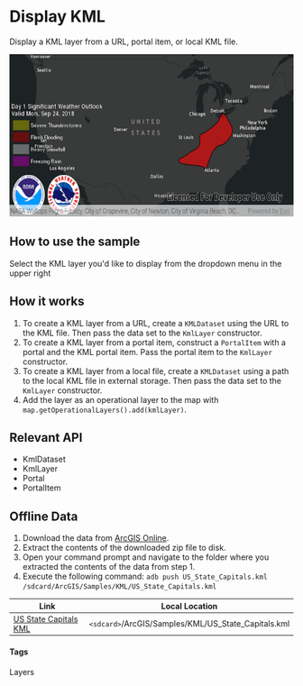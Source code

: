 # Display KML
Display a KML layer from a URL, portal item, or local KML file.

![Display KML App](display-kml.png)

## How to use the sample
Select the KML layer you'd like to display from the dropdown menu in the upper right

## How it works
1. To create a KML layer from a URL, create a `KMLDataset` using the URL to the KML file. Then pass the data set to the `KmlLayer` constructor.
2. To create a KML layer from a portal item, construct a `PortalItem` with a portal and the KML portal item. Pass the portal item to the `KmlLayer` constructor.
1. To create a KML layer from a local file, create a `KMLDataset` using a path to the local KML file in external storage. Then pass the data set to the `KmlLayer` constructor.
1. Add the layer as an operational layer to the map with `map.getOperationalLayers().add(kmlLayer)`.

## Relevant API
* KmlDataset
* KmlLayer
* Portal
* PortalItem

## Offline Data
1. Download the data from [ArcGIS Online](https://arcgisruntime.maps.arcgis.com/home/item.html?id=324e4742820e46cfbe5029ff2c32cb1f).
1. Extract the contents of the downloaded zip file to disk.
1. Open your command prompt and navigate to the folder where you extracted the contents of the data from step 1.
1. Execute the following command:
`adb push US_State_Capitals.kml /sdcard/ArcGIS/Samples/KML/US_State_Capitals.kml`


Link | Local Location
---------|-------|
|[US State Capitals KML](https://arcgisruntime.maps.arcgis.com/home/item.html?id=324e4742820e46cfbe5029ff2c32cb1f)| `<sdcard>`/ArcGIS/Samples/KML/US_State_Capitals.kml|

#### Tags
Layers
